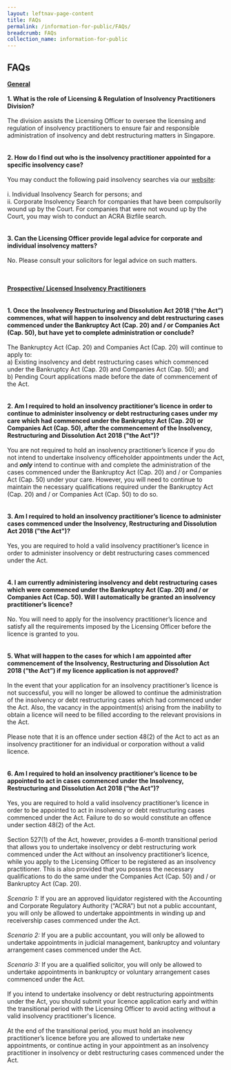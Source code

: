 ```yaml
---
layout: leftnav-page-content
title: FAQs
permalink: /information-for-public/FAQs/
breadcrumb: FAQs
collection_name: information-for-public
---
```



**FAQs**
---

**<u>General</u>**
<br><br>
**1.	What is the role of Licensing & Regulation of Insolvency Practitioners Division?**
<br><br>
The division assists the Licensing Officer to oversee the licensing and regulation of insolvency practitioners to ensure fair and responsible administration of insolvency and debt restructuring matters in Singapore.<br>
<br><br>
**2.	How do I find out who is the insolvency practitioner appointed for a specific insolvency case?**
<br><br>
You may conduct the following paid insolvency searches via our <a href="https://eservices.mlaw.gov.sg/io/" target="_blank">website</a>:
<br><br>
        i. Individual Insolvency Search for persons; and<br>
       ii.  Corporate Insolvency Search for companies that have been compulsorily wound up by the Court. For companies that were not wound up by the Court, you may wish to conduct an ACRA Bizfile search.<br>
<br><br>
**3.	Can the Licensing Officer provide legal advice for corporate and individual insolvency matters?**
<br><br>
No. Please consult your solicitors for legal advice on such matters.<br>
<br><br>

**<u>Prospective/ Licensed Insolvency Practitioners</u>**
<br><br><br>
**1. Once the Insolvency Restructuring and Dissolution Act 2018 (“the Act”) commences, what will happen to insolvency and debt restructuring cases commenced under the Bankruptcy Act (Cap. 20) and / or Companies Act (Cap. 50), but have yet to complete administration or conclude?**
<br><br>
The Bankruptcy Act (Cap. 20) and Companies Act (Cap. 20) will continue to apply to:
<br> a) Existing insolvency and debt restructuring cases which commenced under the Bankruptcy Act (Cap. 20) and Companies Act (Cap. 50); and
<br> b) Pending Court applications made before the date of commencement of the Act.<br>
<br><br>
**2.	Am I required to hold an insolvency practitioner’s licence in order to continue to administer insolvency or debt restructuring cases under my care  which had commenced under the Bankruptcy Act (Cap. 20) or Companies Act (Cap. 50), after the commencement of the Insolvency, Restructuring and Dissolution Act 2018 ("the Act")?**
<br><br>
You are not required to hold an insolvency practitioner’s licence if you do not intend to undertake insolvency officeholder appointments under the Act, and ***only*** intend to continue with and complete the administration of the cases commenced under the Bankruptcy Act (Cap. 20) and / or Companies Act (Cap. 50) under your care. However, you will need to continue to maintain the necessary qualifications required under the Bankruptcy Act (Cap. 20) and / or Companies Act (Cap. 50) to do so. <br>
<br><br>
**3.	Am I required to hold an insolvency practitioner’s licence to administer cases commenced under the Insolvency, Restructuring and Dissolution Act 2018 ("the Act")?**
<br><br>
Yes, you are required to hold a valid insolvency practitioner’s licence in order to administer insolvency or debt restructuring cases commenced under the Act.<br>
<br><br>
**4.	I am currently administering insolvency and debt restructuring cases which were commenced under the Bankruptcy Act (Cap. 20) and / or Companies Act (Cap. 50). Will I automatically be granted an insolvency practitioner’s licence?**
<br><br>
No. You will need to apply for the insolvency practitioner’s licence and satisfy all the requirements imposed by the Licensing Officer before the licence is granted to you.<br>
<br><br>
**5.	What will happen to the cases for which I am appointed after commencement of the Insolvency, Restructuring and Dissolution Act 2018 (“the Act”) if my licence application is not approved?**
<br><br>
In the event that your application for an insolvency practitioner’s licence is not successful, you will no longer be allowed to continue the administration of the insolvency or debt restructuring cases which had commenced under the Act. Also, the vacancy in the appointment(s) arising from the inability to obtain a licence will need to be filled according to the relevant provisions in the Act.
<br><br>
Please note that it is an offence under section 48(2) of the Act to act as an insolvency practitioner for an individual or corporation without a valid licence.<br>
<br><br>
**6. Am I required to hold an insolvency practitioner’s licence to be appointed to act in cases commenced under the Insolvency, Restructuring and Dissolution Act 2018 (“the Act”)?**
<br><br>
Yes, you are required to hold a valid insolvency practitioner’s licence in order to be appointed to act in insolvency or debt restructuring cases commenced under the Act. Failure to do so would constitute an offence under section 48(2) of the Act.
<br><br>
Section 527(1) of the Act, however, provides a 6-month transitional period that allows you to undertake insolvency or debt restructuring work commenced under the Act without an insolvency practitioner’s licence, while you apply to  the Licensing Officer to be registered as an insolvency practitioner. This is also provided that you possess the necessary qualifications to do the same under the Companies Act (Cap. 50) and / or Bankruptcy Act (Cap. 20).
<br><br>
*Scenario 1:* If you are an approved liquidator registered with the Accounting and Corporate Regulatory Authority (“ACRA”) but not a public accountant, you will only be allowed to undertake appointments in winding up and receivership cases commenced under the Act.
<br><br>
*Scenario 2:* If you are a public accountant, you will only be allowed to undertake appointments in judicial management, bankruptcy and voluntary arrangement cases commenced under the Act.
<br><br>
*Scenario 3:* If you are a qualified solicitor, you will only be allowed to undertake appointments in bankruptcy or voluntary arrangement cases commenced under the Act.
<br><br>
If you intend to undertake insolvency or debt restructuring appointments under the Act, you should submit your licence application early and within the transitional period with the Licensing Officer to avoid acting without a valid insolvency practitioner's licence.
<br><br>
At the end of the transitional period, you must hold an insolvency practitioner’s licence before you are allowed to undertake new appointments, or continue acting in your appointment as an insolvency practitioner in insolvency or debt restructuring cases commenced under the Act.<br>
